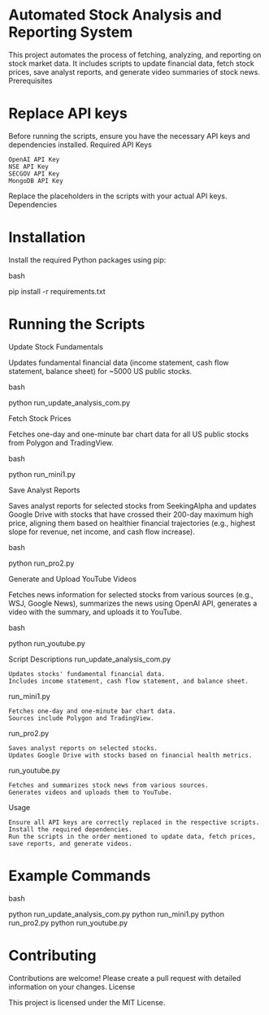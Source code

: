 # Automated Stock Analysis and Reporting System

This project automates the process of fetching, analyzing, and reporting on stock market data. It includes scripts to update financial data, fetch stock prices, save analyst reports, and generate video summaries of stock news.
Prerequisites

# Replace API keys

Before running the scripts, ensure you have the necessary API keys and dependencies installed.
Required API Keys

    OpenAI API Key
    NSE API Key
    SECGOV API Key
    MongoDB API Key

Replace the placeholders in the scripts with your actual API keys.
Dependencies

# Installation

Install the required Python packages using pip:

bash

pip install -r requirements.txt

# Running the Scripts
Update Stock Fundamentals

Updates fundamental financial data (income statement, cash flow statement, balance sheet) for ~5000 US public stocks.

bash

python run_update_analysis_com.py

Fetch Stock Prices

Fetches one-day and one-minute bar chart data for all US public stocks from Polygon and TradingView.

bash

python run_mini1.py

Save Analyst Reports

Saves analyst reports for selected stocks from SeekingAlpha and updates Google Drive with stocks that have crossed their 200-day maximum high price, aligning them based on healthier financial trajectories (e.g., highest slope for revenue, net income, and cash flow increase).

bash

python run_pro2.py

Generate and Upload YouTube Videos

Fetches news information for selected stocks from various sources (e.g., WSJ, Google News), summarizes the news using OpenAI API, generates a video with the summary, and uploads it to YouTube.

bash

python run_youtube.py

Script Descriptions
run_update_analysis_com.py

    Updates stocks' fundamental financial data.
    Includes income statement, cash flow statement, and balance sheet.

run_mini1.py

    Fetches one-day and one-minute bar chart data.
    Sources include Polygon and TradingView.

run_pro2.py

    Saves analyst reports on selected stocks.
    Updates Google Drive with stocks based on financial health metrics.

run_youtube.py

    Fetches and summarizes stock news from various sources.
    Generates videos and uploads them to YouTube.

Usage

    Ensure all API keys are correctly replaced in the respective scripts.
    Install the required dependencies.
    Run the scripts in the order mentioned to update data, fetch prices, save reports, and generate videos.

# Example Commands

bash

python run_update_analysis_com.py
python run_mini1.py
python run_pro2.py
python run_youtube.py

# Contributing

Contributions are welcome! Please create a pull request with detailed information on your changes.
License

This project is licensed under the MIT License.